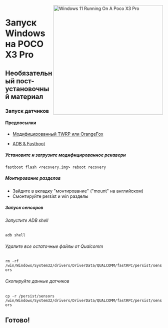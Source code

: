<img align="right" src="https://github.com/wormstest/src_vayu_windows/blob/main/2Poco X3 Pro Windows.png" width="350" alt="Windows 11 Running On A Poco X3 Pro">


# Запуск Windows на POCO X3 Pro

## Необязательный пост-установочный материал

### Запуск датчиков

#### Предпосылки

- [Модифицированный TWRP или OrangeFox](../../../../releases/Recoveries)

- [ADB & Fastboot](https://developer.android.com/studio/releases/platform-tools)

##### Установите и загрузите модифицированное рекавери

```fastboot flash <recovery.img> reboot recovery```

##### Монтирование разделов

- Зайдите в вкладку "монтирование" ("mount" на английском)
- Смонтируйте persist и win разделы

##### Запуск сенсоров

###### Запустите ADB shell

```adb shell```

###### Удалите все остаточные файлы от Qualcomm

```rm -rf /win/Windows/System32/drivers/DriverData/QUALCOMM/fastRPC/persist/sensors```

###### Скопируйте данные датчиков

```cp -r /persist/sensors /win/Windows/System32/drivers/DriverData/QUALCOMM/fastRPC/persist/sensors```

## Готово!
